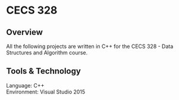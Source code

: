 # CECS 328
## Overview
All the following projects are written in C++ for the CECS 328 - Data Structures and Algorithm course.

## Tools & Technology
Language: C++<br>
Environment: Visual Studio 2015
